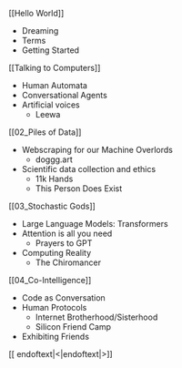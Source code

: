 [[Hello World]]
- Dreaming
- Terms
- Getting Started

[[Talking to Computers]]
- Human Automata
- Conversational Agents
- Artificial voices
	- Leewa

[[02_Piles of Data]]
- Webscraping for our Machine Overlords
	- doggg.art
- Scientific data collection and ethics
	- 11k Hands
	- This Person Does Exist

[[03_Stochastic Gods]]
- Large Language Models: Transformers
- Attention is all you need
	- Prayers to GPT
- Computing Reality
	- The Chiromancer

[[04_Co-Intelligence]]
- Code as Conversation
- Human Protocols
	- Internet Brotherhood/Sisterhood
	- Silicon Friend Camp
- Exhibiting Friends

[[ endoftext|<|endoftext|>]]
